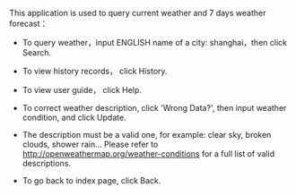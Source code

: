 This application is used to query current weather and 7 days weather forecast：

* To query weather，input ENGLISH name of a city: shanghai，then click Search.

* To view history records， click History.

* To view user guide， click Help.

* To correct weather description, click 'Wrong Data?', then input weather condition, and click Update.

* The description must be a valid one, for example: clear sky, broken clouds, shower rain...
  Please refer to http://openweathermap.org/weather-conditions for a full list of valid descriptions.

* To go back to index page, click Back.
